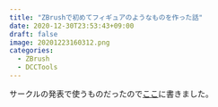 ```yaml
---
title: "ZBrushで初めてフィギュアのようなものを作った話"
date: 2020-12-30T23:53:43+09:00
draft: false
image: 20201223160312.png
categories:
  - ZBrush
  - DCCTools
---
```


サークルの発表で使うものだったので[ここ](https://blog.misw.jp/entry/2020/12/24/000000)に書きました。
